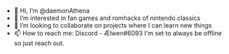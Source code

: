 - 👋 Hi, I’m @daemonAthena
- 👀 I’m interested in fan games and romhacks of nintendo classics
- 💞️ I’m looking to collaborate on projects where I can learn new things
- 📫 How to reach me: Discord - Ælwen#6093 I'm set to always be offline so just reach out.

<!---
daemonAthena/daemonAthena is a ✨ special ✨ repository because its `README.md` (this file) appears on your GitHub profile.
You can click the Preview link to take a look at your changes.
--->
